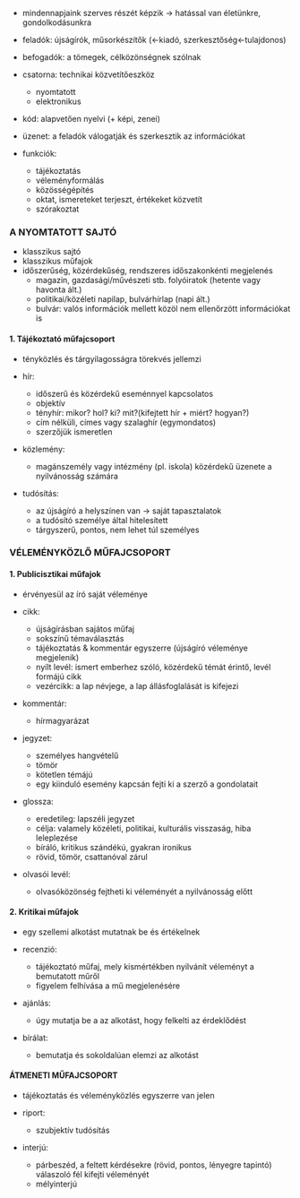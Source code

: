 - mindennapjaink szerves részét képzik → hatással van életünkre, gondolkodásunkra

- feladók: újságírók, műsorkészítők (←kiadó, szerkesztőség←tulajdonos)
- befogadók: a tömegek, célközönségnek szólnak
- csatorna: technikai közvetítőeszköz
	- nyomtatott
	- elektronikus

- kód: alapvetően nyelvi (+ képi, zenei)
- üzenet: a feladók válogatják és szerkesztik az információkat

- funkciók:
	- tájékoztatás
	- véleményformálás
	- közösségépítés
	- oktat, ismereteket terjeszt, értékeket közvetít
	- szórakoztat

### A NYOMTATOTT SAJTÓ

- klasszikus sajtó
- klasszikus műfajok
- időszerűség, közérdekűség, rendszeres időszakonkénti megjelenés
	- magazin, gazdasági/művészeti stb. folyóiratok (hetente vagy havonta ált.)
	- politikai/közéleti napilap, bulvárhírlap (napi ált.)
	- bulvár: valós információk mellett közöl nem ellenőrzött információkat is

#### 1. Tájékoztató műfajcsoport
- tényközlés és tárgyilagosságra törekvés jellemzi
- hír:
	- időszerű és közérdekű eseménnyel kapcsolatos
	- objektív
	- tényhír: mikor? hol? ki? mit?(kifejtett hír + miért? hogyan?)
	- cím nélküli, címes vagy szalaghír (egymondatos)
	- szerzőjük ismeretlen

- közlemény:
	- magánszemély vagy intézmény (pl. iskola) közérdekű üzenete a nyilvánosság számára

- tudósítás:
	- az újságíró a helyszínen van → saját tapasztalatok
	- a tudósító személye által hitelesített
	- tárgyszerű, pontos, nem lehet túl személyes

  

### VÉLEMÉNYKÖZLŐ MŰFAJCSOPORT

#### 1. Publicisztikai műfajok
- érvényesül az író saját véleménye
- cikk:
	- újságírásban sajátos műfaj
	- sokszínű témaválasztás
	- tájékoztatás & kommentár egyszerre (újságíró véleménye megjelenik)
	- nyílt levél: ismert emberhez szóló, közérdekű témát érintő, levél formájú cikk
	- vezércikk: a lap névjege, a lap állásfoglalását is kifejezi

- kommentár:
	- hírmagyarázat

- jegyzet:
	- személyes hangvételű
	- tömör
	- kötetlen témájú
	- egy kiinduló esemény kapcsán fejti ki a szerző a gondolatait

- glossza:
	- eredetileg: lapszéli jegyzet
	- célja: valamely közéleti, politikai, kulturális visszaság, hiba leleplezése
	- bíráló, kritikus szándékú, gyakran ironikus
	- rövid, tömör, csattanóval zárul

- olvasói levél:
	- olvasóközönség fejtheti ki véleményét a nyilvánosság előtt

#### 2. Kritikai műfajok

- egy szellemi alkotást mutatnak be és értékelnek
- recenzió:
	- tájékoztató műfaj, mely kismértékben nyilvánít véleményt a bemutatott műről
	- figyelem felhívása a mű megjelenésére

- ajánlás:
	- úgy mutatja be a az alkotást, hogy felkelti az érdeklődést

- bírálat:
	- bemutatja és sokoldalúan elemzi az alkotást

#### ÁTMENETI MŰFAJCSOPORT
- tájékoztatás és véleményközlés egyszerre van jelen
- riport:
	- szubjektív tudósítás

- interjú: 
	- párbeszéd, a feltett kérdésekre (rövid, pontos, lényegre tapintó) válaszoló fél kifejti véleményét
	- mélyinterjú